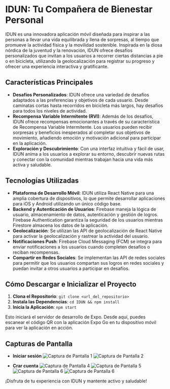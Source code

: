# IDUN: Tu Compañera de Bienestar Personal

IDUN es una innovadora aplicación móvil diseñada para inspirar a las personas a llevar una vida equilibrada y llena de sorpresas, al tiempo que promueve la actividad física y la movilidad sostenible. Inspirada en la diosa nórdica de la juventud y la renovación, IDUN ofrece desafíos personalizados que invitan a los usuarios a recorrer ciertas distancias a pie o en bicicleta, utilizando la geolocalización para registrar su progreso y ofrecer una experiencia interactiva y gratificante.

## Características Principales

- **Desafíos Personalizados**: IDUN ofrece una variedad de desafíos adaptados a las preferencias y objetivos de cada usuario. Desde caminatas cortas hasta recorridos en bicicleta más largos, hay desafíos para todos los niveles de actividad.
- **Recompensa Variable Intermitente (RVI)**: Además de los desafíos, IDUN ofrece recompensas emocionantes a través de su característica de Recompensa Variable Intermitente. Los usuarios pueden recibir sorpresas y beneficios inesperados al completar sus objetivos de movimiento, añadiendo emoción y motivación adicional para participar en la aplicación.
- **Exploración y Descubrimiento**: Con una interfaz intuitiva y fácil de usar, IDUN anima a los usuarios a explorar su entorno, descubrir nuevas rutas y conectar con la comunidad mientras trabajan hacia una vida más activa y saludable.

## Tecnologías Utilizadas

- **Plataforma de Desarrollo Móvil**: IDUN utiliza React Native para una amplia cobertura de dispositivos, lo que permite desarrollar aplicaciones para iOS y Android utilizando un único código base.
- **Backend y Autenticación de Usuarios**: Firebase maneja la lógica de usuario, almacenamiento de datos, autenticación y gestión de logros. Firebase Authentication garantiza la seguridad de los usuarios mientras Firestore almacena los datos de la aplicación.
- **Geolocalización**: Se utilizan las API de geolocalización de React Native para activar la geolocalización y rastrear la actividad del usuario.
- **Notificaciones Push**: Firebase Cloud Messaging (FCM) se integra para enviar notificaciones a los usuarios cuando completen desafíos o reciban recompensas.
- **Compartir en Redes Sociales**: Se implementan las API de redes sociales para permitir que los usuarios compartan sus logros en redes sociales y puedan invitar a otros usuarios a participar en desafíos.

## Cómo Descargar e Inicializar el Proyecto

1. **Clona el Repositorio**: `git clone <url_del_repositorio>`
2. **Instala las Dependencias**: `cd IDUN && npm install`
3. **Inicia la Aplicación**: `npm start`

Esto iniciará el servidor de desarrollo de Expo. Desde aquí, puedes escanear el código QR con la aplicación Expo Go en tu dispositivo móvil para ver la aplicación en acción.

## Capturas de Pantalla

- **Iniciar sesión**
![Captura de Pantalla 1](src/assets/images/screenShots/idun_0.png)
![Captura de Pantalla 2](src/assets/images/screenShots/idun_00.png)

- **Crar cuenta**
![Captura de Pantalla 4](src/assets/images/screenShots/idun_1.png)
![Captura de Pantalla 5](src/assets/images/screenShots/idun_2.png)
![Captura de Pantalla 6](src/assets/images/screenShots/idun_3.png)
![Captura de Pantalla 6](src/assets/images/screenShots/idun_4.png)


¡Disfruta de tu experiencia con IDUN y mantente activo y saludable!
